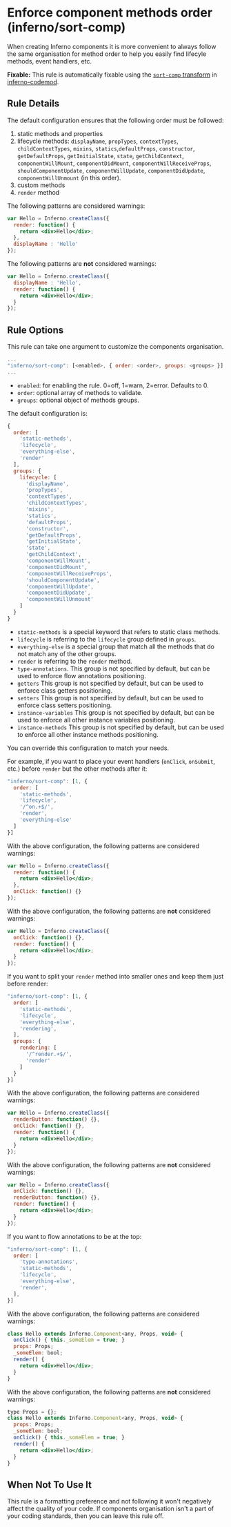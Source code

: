 # Enforce component methods order (inferno/sort-comp)

When creating Inferno components it is more convenient to always follow the same organisation for method order to help you easily find lifecyle methods, event handlers, etc.

**Fixable:** This rule is automatically fixable using the [`sort-comp` transform](https://github.com/infernojs/inferno-codemod/blob/master/transforms/sort-comp.js) in [inferno-codemod](https://www.npmjs.com/package/inferno-codemod).

## Rule Details

The default configuration ensures that the following order must be followed:

  1. static methods and properties
  2. lifecycle methods: `displayName`, `propTypes`, `contextTypes`, `childContextTypes`, `mixins`, `statics`,`defaultProps`, `constructor`, `getDefaultProps`, `getInitialState`, `state`, `getChildContext`, `componentWillMount`, `componentDidMount`, `componentWillReceiveProps`, `shouldComponentUpdate`, `componentWillUpdate`, `componentDidUpdate`, `componentWillUnmount` (in this order).
  3. custom methods
  4. `render` method

The following patterns are considered warnings:

```jsx
var Hello = Inferno.createClass({
  render: function() {
    return <div>Hello</div>;
  },
  displayName : 'Hello'
});
```

The following patterns are **not** considered warnings:

```jsx
var Hello = Inferno.createClass({
  displayName : 'Hello',
  render: function() {
    return <div>Hello</div>;
  }
});
```

## Rule Options

This rule can take one argument to customize the components organisation.

```js
...
"inferno/sort-comp": [<enabled>, { order: <order>, groups: <groups> }]
...
```

* `enabled`: for enabling the rule. 0=off, 1=warn, 2=error. Defaults to 0.
* `order`: optional array of methods to validate.
* `groups`: optional object of methods groups.

The default configuration is:

```js
{
  order: [
    'static-methods',
    'lifecycle',
    'everything-else',
    'render'
  ],
  groups: {
    lifecycle: [
      'displayName',
      'propTypes',
      'contextTypes',
      'childContextTypes',
      'mixins',
      'statics',
      'defaultProps',
      'constructor',
      'getDefaultProps',
      'getInitialState',
      'state',
      'getChildContext',
      'componentWillMount',
      'componentDidMount',
      'componentWillReceiveProps',
      'shouldComponentUpdate',
      'componentWillUpdate',
      'componentDidUpdate',
      'componentWillUnmount'
    ]
  }
}
```

* `static-methods` is a special keyword that refers to static class methods.
* `lifecycle` is referring to the `lifecycle` group defined in `groups`.
* `everything-else` is a special group that match all the methods that do not match any of the other groups.
* `render` is referring to the `render` method.
* `type-annotations`. This group is not specified by default, but can be used to enforce flow annotations positioning.
* `getters` This group is not specified by default, but can be used to enforce class getters positioning.
* `setters` This group is not specified by default, but can be used to enforce class setters positioning.
* `instance-variables` This group is not specified by default, but can be used to enforce all other instance variables positioning.
* `instance-methods` This group is not specified by default, but can be used to enforce all other instance methods positioning.

You can override this configuration to match your needs.

For example, if you want to place your event handlers (`onClick`, `onSubmit`, etc.) before `render` but the other methods after it:

```js
"inferno/sort-comp": [1, {
  order: [
    'static-methods',
    'lifecycle',
    '/^on.+$/',
    'render',
    'everything-else'
  ]
}]
```

With the above configuration, the following patterns are considered warnings:

```jsx
var Hello = Inferno.createClass({
  render: function() {
    return <div>Hello</div>;
  },
  onClick: function() {}
});
```

With the above configuration, the following patterns are **not** considered warnings:

```jsx
var Hello = Inferno.createClass({
  onClick: function() {},
  render: function() {
    return <div>Hello</div>;
  }
});
```

If you want to split your `render` method into smaller ones and keep them just before render:

```js
"inferno/sort-comp": [1, {
  order: [
    'static-methods',
    'lifecycle',
    'everything-else',
    'rendering',
  ],
  groups: {
    rendering: [
      '/^render.+$/',
      'render'
    ]
  }
}]
```

With the above configuration, the following patterns are considered warnings:

```jsx
var Hello = Inferno.createClass({
  renderButton: function() {},
  onClick: function() {},
  render: function() {
    return <div>Hello</div>;
  }
});
```

With the above configuration, the following patterns are **not** considered warnings:

```jsx
var Hello = Inferno.createClass({
  onClick: function() {},
  renderButton: function() {},
  render: function() {
    return <div>Hello</div>;
  }
});
```

If you want to flow annotations to be at the top:

```js
"inferno/sort-comp": [1, {
  order: [
    'type-annotations',
    'static-methods',
    'lifecycle',
    'everything-else',
    'render',
  ],
}]
```

With the above configuration, the following patterns are considered warnings:

```jsx
class Hello extends Inferno.Component<any, Props, void> {
  onClick() { this._someElem = true; }
  props: Props;
  _someElem: bool;
  render() {
    return <div>Hello</div>;
  }
}
```

With the above configuration, the following patterns are **not** considered warnings:

```jsx
type Props = {};
class Hello extends Inferno.Component<any, Props, void> {
  props: Props;
  _someElem: bool;
  onClick() { this._someElem = true; }
  render() {
    return <div>Hello</div>;
  }
}
```


## When Not To Use It

This rule is a formatting preference and not following it won't negatively affect the quality of your code. If components organisation isn't a part of your coding standards, then you can leave this rule off.
